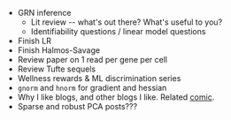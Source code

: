 - GRN inference
    - Lit review -- what's out there? What's useful to you?
    - Identifiability questions / linear model questions
- Finish LR
- Finish Halmos-Savage
- Review paper on 1 read per gene per cell
- Review Tufte sequels
- Wellness rewards & ML discrimination series
- `gnorm` and `hnorm` for gradient and hessian
- Why I like blogs, and other blogs I like. Related [comic](https://www.smbc-comics.com/comic/fixing-social-media).
- Sparse and robust PCA posts???